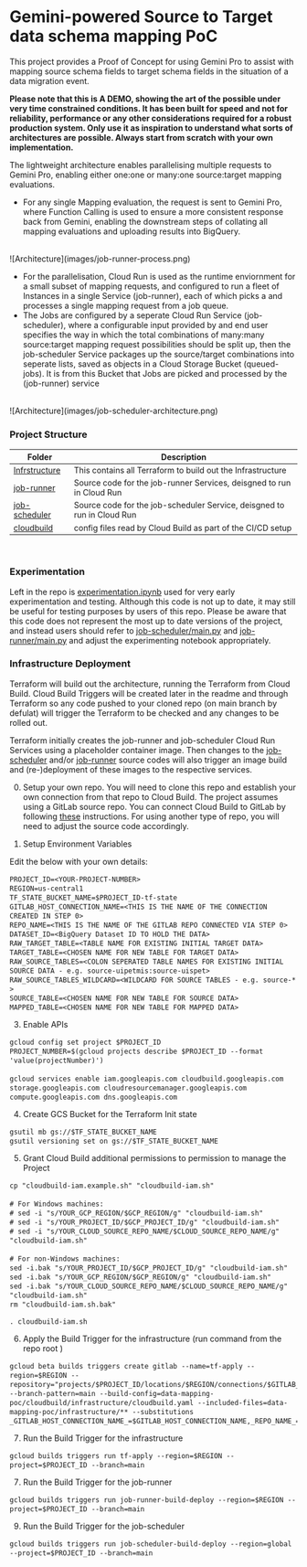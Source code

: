 # Gemini-powered Source to Target data schema mapping PoC

This project provides a Proof of Concept for using Gemini Pro to assist with mapping source schema fields to target schema fields in the situation of a data migration event. 

**Please note that this is A DEMO, showing the art of the possible under very time constrained conditions. It has been built for speed and not for reliability, performance or any other considerations required for a robust production system. Only use it as inspiration to understand what sorts of architectures are possible. Always start from scratch with your own implementation.**

The lightweight architecture enables parallelising multiple requests to Gemini Pro, enabling either one:one or many:one source:target mapping evaluations.

*   For any single Mapping evaluation, the request is sent to Gemini Pro, where Function Calling is used to ensure a more consistent response back from Gemini, enabling the downstream steps of collating all mapping evaluations and uploading results into BigQuery.

<br>
![Architecture](images/job-runner-process.png)
<br>

*   For the parallelisation, Cloud Run is used as the runtime enviornment for a small subset of mapping requests, and configured to run a fleet of Instances in a single Service (job-runner), each of which picks a and processes a single mapping request from a job queue.
*   The Jobs are configured by a seperate Cloud Run Service (job-scheduler), where a configurable input provided by and end user specifies the way in which the total combinations of many:many source:target mapping request possibilities should be split up, then the job-scheduler Service packages up the source/target combinations into seperate lists, saved as objects in a Cloud Storage Bucket (queued-jobs). It is from this Bucket that Jobs are picked and processed by the (job-runner) service

<br>
![Architecture](images/job-scheduler-architecture.png)
<br>

### Project Structure 

| Folder                      | Description |
|-----------------------------|-------------|
| [Infrstructure](./infrastructure) | This contains all Terraform to build out the Infrastructure |
| [job-runner](./job-runner) | Source code for the job-runner Services, deisgned to run in Cloud Run |
| [job-scheduler](./job-scheduler) | Source code for the job-scheduler Service, deisgned to run in Cloud Run |
| [cloudbuild](./cloudbuild) | config files read by Cloud Build as part of the CI/CD setup |

<br>

### Experimentation

Left in the repo is [experimentation.ipynb](./experimentation.ipynb) used for very early experimentation and testing. Although this code is not up to date, it may still be useful for testing purposes by users of this repo. Please be aware that this code does not represent the most up to date versions of the project, and instead users should refer to [job-scheduler/main.py](./job-scheduler/main.py) and [job-runner/main.py](./job-runner/main.py) and adjust the experimenting notebook appropriately.


### Infrastructure Deployment





Terraform will build out the architecture, running the Terraform from Cloud Build. Cloud Build Triggers will be created later in the readme and through Terraform so any code pushed to your cloned repo (on main branch by defulat) will trigger the Terraform to be checked and any changes to be rolled out.

Terraform initially creates the job-runner and job-scheduler Cloud Run Services using a placeholder container image. Then changes to the [job-scheduler](./job-scheduler) and/or [job-runner](./job-runner) source codes will also trigger an image build and (re-)deployment of these images to the respective services.

0. Setup your own repo. You will need to clone this repo and establish your own connection from that repo to Cloud Build. The project assumes using a GitLab source repo. You can connect Cloud Build to GitLab by following [these](https://cloud.google.com/build/docs/automating-builds/gitlab/connect-repo-gitlab) instructions. For using another type of repo, you will need to adjust the source code accordingly.

1. Setup Environment Variables

Edit the below with your own details:

```
PROJECT_ID=<YOUR-PROJECT-NUMBER>
REGION=us-central1
TF_STATE_BUCKET_NAME=$PROJECT_ID-tf-state
GITLAB_HOST_CONNECTION_NAME=<THIS IS THE NAME OF THE CONNECTION CREATED IN STEP 0>
REPO_NAME=<THIS IS THE NAME OF THE GITLAB REPO CONNECTED VIA STEP 0>
DATASET_ID=<BigQuery Dataset ID TO HOLD THE DATA>
RAW_TARGET_TABLE=<TABLE NAME FOR EXISTING INITIAL TARGET DATA>
TARGET_TABLE=<CHOSEN NAME FOR NEW TABLE FOR TARGET DATA>
RAW_SOURCE_TABLES=<COLON SEPERATED TABLE NAMES FOR EXISTING INITIAL SOURCE DATA - e.g. source-uipetmis:source-uispet>
RAW_SOURCE_TABLES_WILDCARD=<WILDCARD FOR SOURCE TABLES - e.g. source-* >
SOURCE_TABLE=<CHOSEN NAME FOR NEW TABLE FOR SOURCE DATA>
MAPPED_TABLE=<CHOSEN NAME FOR NEW TABLE FOR MAPPED DATA>
```

3. Enable APIs

```
gcloud config set project $PROJECT_ID
PROJECT_NUMBER=$(gcloud projects describe $PROJECT_ID --format 'value(projectNumber)')

gcloud services enable iam.googleapis.com cloudbuild.googleapis.com storage.googleapis.com cloudresourcemanager.googleapis.com compute.googleapis.com dns.googleapis.com
```

4. Create GCS Bucket for the Terraform Init state

```
gsutil mb gs://$TF_STATE_BUCKET_NAME
gsutil versioning set on gs://$TF_STATE_BUCKET_NAME
```

5. Grant Cloud Build additional permissions to permission to manage the Project

```
cp "cloudbuild-iam.example.sh" "cloudbuild-iam.sh"

# For Windows machines:
# sed -i "s/YOUR_GCP_REGION/$GCP_REGION/g" "cloudbuild-iam.sh"
# sed -i "s/YOUR_PROJECT_ID/$GCP_PROJECT_ID/g" "cloudbuild-iam.sh"
# sed -i "s/YOUR_CLOUD_SOURCE_REPO_NAME/$CLOUD_SOURCE_REPO_NAME/g" "cloudbuild-iam.sh"

# For non-Windows machines:
sed -i.bak "s/YOUR_PROJECT_ID/$GCP_PROJECT_ID/g" "cloudbuild-iam.sh"
sed -i.bak "s/YOUR_GCP_REGION/$GCP_REGION/g" "cloudbuild-iam.sh"
sed -i.bak "s/YOUR_CLOUD_SOURCE_REPO_NAME/$CLOUD_SOURCE_REPO_NAME/g" "cloudbuild-iam.sh"
rm "cloudbuild-iam.sh.bak"
```

```
. cloudbuild-iam.sh
```

6.  Apply the Build Trigger for the infrastructure (run command from the repo root )

```
gcloud beta builds triggers create gitlab --name=tf-apply --region=$REGION --repository="projects/$PROJECT_ID/locations/$REGION/connections/$GITLAB_HOST_CONNECTION_NAME/repositories/$REPO_NAME" --branch-pattern=main --build-config=data-mapping-poc/cloudbuild/infrastructure/cloudbuild.yaml --included-files=data-mapping-poc/infrastructure/** --substitutions _GITLAB_HOST_CONNECTION_NAME_=$GITLAB_HOST_CONNECTION_NAME,_REPO_NAME_=$REPO_NAME,_PROJECT_ID_=$PROJECT_ID,_REGION_=$REGION,_TF_STATE_BUCKET_NAME_=$TF_STATE_BUCKET_NAME,_DATASET_ID_=$DATASET_ID,_RAW_TARGET_TABLE_=$RAW_TARGET_TABLE,_TARGET_TABLE_=$TARGET_TABLE,_RAW_SOURCE_TABLES_=$RAW_SOURCE_TABLES,_RAW_SOURCE_TABLES_WILDCARD_=$RAW_SOURCE_TABLES_WILDCARD,_SOURCE_TABLE_=$SOURCE_TABLE,_MAPPED_TABLE_=$MAPPED_TABLE
```

7. Run the Build Trigger for the infrastructure

```
gcloud builds triggers run tf-apply --region=$REGION --project=$PROJECT_ID --branch=main
```

7. Run the Build Trigger for the job-runner

```
gcloud builds triggers run job-runner-build-deploy --region=$REGION --project=$PROJECT_ID --branch=main
```

9. Run the Build Trigger for the job-scheduler

```
gcloud builds triggers run job-scheduler-build-deploy --region=global --project=$PROJECT_ID --branch=main
```